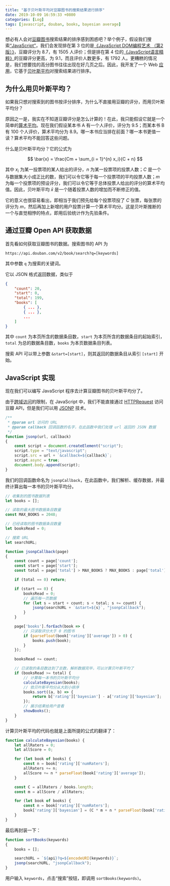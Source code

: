 ```yaml
---
title: "基于贝叶斯平均对豆瓣图书的搜索结果进行排序"
date: 2019-10-09 16:59:33 +0800
categories: [Log]
tags: [javascript, douban, books, bayesian average]
---
```


想必有人会对[豆瓣图书](https://book.douban.com/)搜索结果的排序感到困惑吧？举个例子，假设我们搜索[“JavaScript”](https://search.douban.com/book/subject_search?search_text=javascript)，我们会发现排在第 3 位的是[《JavaScript DOM编程艺术 （第2版）》](https://book.douban.com/subject/6038371/)，豆瓣评分为 8.7，有 1505 人评价；但是排在第 4 位的[《JavaScript语言精粹》](https://book.douban.com/subject/3590768/)的豆瓣评分更高，为 9.1，而且评价人数更多，有 1792 人。更糟糕的情况是，我们想要找的高分图书往往出现在好几页之后。因此，我开发了一个 Web [应用](/apps/douban-book-rank.html)，它基于[贝叶斯平均](https://en.wikipedia.org/wiki/Bayesian_average)对搜索结果进行排序。

## 为什么用贝叶斯平均？

如果我只想对搜索到的图书按评分排序，为什么不直接用豆瓣的评分，而用贝叶斯平均分？

原因之一是，我实在不知道豆瓣评分是怎么计算的！在此，我只能假设它就是一个简单的[算术平均](https://zh.wikipedia.org/zh-hans/%E7%AE%97%E6%9C%AF%E5%B9%B3%E5%9D%87%E6%95%B0)。现在我们假设某本书 A 有一个人评价，评分为 9.5；而某本书 B 有 100 个人评价，算术平均分为 8.9。哪一本书应当排在前面？哪一本书更值一读？算术平均不能回答这些问题。

什么是贝叶斯平均分？它的公式为

$$
\bar{x} = \frac{Cm + \sum_{i = 1}^{n} x_i}{C + n}
$$

其中 $x_i$ 为某一投票项的某人给出的评分，$n$ 为某一投票项的投票人数；$C$ 是一个与数据集大小成正比的数，我们可以令它等于每一个投票项的平均投票人数；$m$ 为每一个投票项的预设评分，我们可以令它等于总体投票人给出的评分的算术平均值。因此，贝叶斯平均 $\bar{x}$ 是一个随着投票人数的增加而不断修正的值。

它的意义也很容易看出，即相当于我们预先给每个投票项投了 $C$ 张票，每张票的评分为 $m$，然后再加上新增的用户投票计算一个算术平均分。这是贝叶斯推断的一个与直觉相悖的特点，即用后验统计作为先验条件。

## 通过豆瓣 Open API 获取数据

首先看如何获取豆瓣图书的数据。搜索图书的 API 为 

```
https://api.douban.com/v2/book/search?q=[keywords]
```

其中参数 `q` 为搜索的关键词。

它以 JSON 格式返回数据，类似于

```json
{
    "count": 20,
    "start": 0,
    "total": 199,
    "books": [
        { ... },
        { ... },
        ...
    ]
}
```

其中 `count` 为本页所含的数据条目数，`start` 为本页所含的数据条目的起始索引，`total` 为总的数据条目数，`books` 为本页数据条目列表。

搜索 API 可以带上参数 `&start=[start]`，则其返回的数据条目从索引 `[start]` 开始。

## JavaScript 实现

现在我们可以编写 JavaScript 程序去计算豆瓣图书的贝叶斯平均分了。

由于[跨域访问](https://developer.mozilla.org/en-US/docs/Web/HTTP/CORS)的限制，在 JavaScript 中，我们不能直接通过 [HTTPRequest](https://www.w3schools.com/xml/xml_http.asp) 访问豆瓣 API，但是我们可以用 [JSONP](https://www.w3schools.com/js/js_json_jsonp.asp) 技术。

```javascript
/**
 * @param url 访问的 URL
 * @param callback 回调函数的名字，在此函数中我们处理 url 返回的 JSON 数据
 */ 
function jsonp(url, callback)
{
    const script = document.createElement("script");
    script.type = "text/javascript";
    script.src = url + `&callback=${callback}`;
    script.async = true;
    document.body.append(script);
}
```

我们的回调函数命名为 `jsonpCallback`，在此函数中，我们解析、缓存数据，并最终计算出每一本书的贝叶斯平均分。

```javascript
// 收集到的图书数据列表
let books = [];

// 读取的最大图书数据条目数量
const MAX_BOOKS = 2048;

// 已经读取的图书数据条目数量
let booksRead = 0;

// 搜索 URL
let searchURL;

function jsonpCallback(page)
{
    const count = page['count'];
    const start = page['start'];
    const total = page['total'] > MAX_BOOKS ? MAX_BOOKS : page['total'];

    if (total == 0) return;

    if (start == 0) {
        booksRead = 0;
        // 遍历每一页数据
        for (let s = start + count; s < total; s += count) {
            jsonp(searchURL + `&start=${s}`, "jsonpCallback");
        }
    }

    page['books'].forEach(book => {
        // 只读取评分大于 0 的图书
        if (parseFloat(book['rating']['average']) > 0) {
            books.push(book);
        }
    });

    booksRead += count;

    // 已读取的条目数达到了总数，解析数据完毕，可以计算贝叶斯平均了
    if (booksRead >= total) {
        // 计算每一本书的贝叶斯平均分
        calculateBayesian(books);
        // 依贝叶斯平均分从大到小排序
        books.sort((a, b) => {
            return b['rating']['bayesian'] - a['rating']['bayesian'];
        });
        // 展示结果给用户查看
        showBooks();
    }
}
```

计算贝叶斯平均的代码也就是上面所提的公式的翻译了：

```javascript
function calculateBayesian(books) {
    let allRaters = 0;
    let allScore = 0;

    for (let book of books) {
        const n = book['rating']['numRaters'];
        allRaters += n;
        allScore += n * parseFloat(book['rating']['average']);
    }

    const C = allRaters / books.length;
    const m = allScore / allRaters;

    for (let book of books) {
        const n = book['rating']['numRaters'];
        book['rating']['bayesian'] = (C * m + n * parseFloat(book['rating']['average'])) / (C + n);
    }
}
```

最后再封装一下：

```javascript
function sortBooks(keywords)
{
    books = [];

    searchURL = `${api}?q=${encodeURI(keywords)}`;
    jsonp(searchURL, "jsonpCallback");
}
```

用户输入 `keywords`，点击“搜索”按钮，即调用 `sortBooks(keywords)`。
